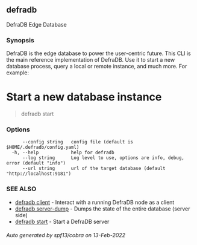 ## defradb

DefraDB Edge Database

### Synopsis

DefraDB is the edge database to power the user-centric future.
This CLI is the main reference implementation of DefraDB. Use it to start
a new database process, query a local or remote instance, and much more.
For example:

# Start a new database instance
> defradb start 

### Options

```
      --config string   config file (default is $HOME/.defradb/config.yaml)
  -h, --help            help for defradb
      --log string      Log level to use, options are info, debug, error (default "info")
      --url string      url of the target database (default "http://localhost:9181")
```

### SEE ALSO

* [defradb client](defradb_client.md)	 - Interact with a running DefraDB node as a client
* [defradb server-dump](defradb_server-dump.md)	 - Dumps the state of the entire database (server side)
* [defradb start](defradb_start.md)	 - Start a DefraDB server 

###### Auto generated by spf13/cobra on 13-Feb-2022
